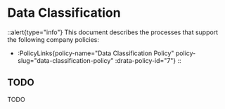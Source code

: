 # Data Classification

::alert{type="info"}
This document describes the processes that support the following company policies:
- :PolicyLinks{policy-name="Data Classification Policy" policy-slug="data-classification-policy" :drata-policy-id="7"}
::

## TODO

TODO

